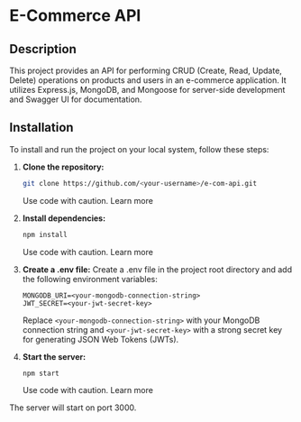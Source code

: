 # E-Commerce API

## Description
This project provides an API for performing CRUD (Create, Read, Update, Delete) operations on products and users in an e-commerce application. It utilizes Express.js, MongoDB, and Mongoose for server-side development and Swagger UI for documentation.

## Installation
To install and run the project on your local system, follow these steps:

1. **Clone the repository:**
    ```bash
    git clone https://github.com/<your-username>/e-com-api.git
    ```
    Use code with caution. Learn more

2. **Install dependencies:**
    ```bash
    npm install
    ```
    Use code with caution. Learn more

3. **Create a .env file:**
    Create a .env file in the project root directory and add the following environment variables:
    ```env
    MONGODB_URI=<your-mongodb-connection-string>
    JWT_SECRET=<your-jwt-secret-key>
    ```
    Replace `<your-mongodb-connection-string>` with your MongoDB connection string and `<your-jwt-secret-key>` with a strong secret key for generating JSON Web Tokens (JWTs).

4. **Start the server:**
    ```bash
    npm start
    ```
    Use code with caution. Learn more

The server will start on port 3000.
